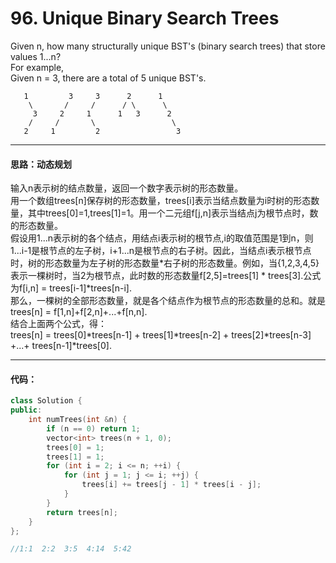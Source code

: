 # 96. Unique Binary Search Trees

Given n, how many structurally unique BST's (binary search trees) that store values 1...n? <br>
For example, <br>
Given n = 3, there are a total of 5 unique BST's. <br>

       1         3     3      2      1
        \       /     /      / \      \
         3     2     1      1   3      2
        /     /       \                 \
       2     1         2                 3

---

   
   
#### 思路：动态规划


输入n表示树的结点数量，返回一个数字表示树的形态数量。 <br>
用一个数组trees[n]保存树的形态数量，trees[i]表示当结点数量为i时树的形态数量，其中trees[0]=1,trees[1]=1。用一个二元组f[j,n]表示当结点j为根节点时，数的形态数量。<br>
假设用1...n表示树的各个结点，用结点i表示树的根节点,i的取值范围是1到n，则1...i-1是根节点的左子树，i+1...n是根节点的右子树。因此，当结点i表示根节点时，树的形态数量为左子树的形态数量*右子树的形态数量。例如，当{1,2,3,4,5}表示一棵树时，当2为根节点，此时数的形态数量f[2,5]=trees[1] * trees[3].公式为f[i,n] = trees[i-1]*trees[n-i].<br>
那么，一棵树的全部形态数量，就是各个结点作为根节点的形态数量的总和。就是trees[n] = f[1,n]+f[2,n]+...+f[n,n].<br>
结合上面两个公式，得：<br>
trees[n] = trees[0]*trees[n-1] + trees[1]*trees[n-2] + trees[2]*trees[n-3] +...+ trees[n-1]*trees[0].

---


#### 代码：

```c++
class Solution {
public:
    int numTrees(int &n) {
        if (n == 0) return 1;
        vector<int> trees(n + 1, 0);
        trees[0] = 1;
        trees[1] = 1;
        for (int i = 2; i <= n; ++i) {
            for (int j = 1; j <= i; ++j) {
                trees[i] += trees[j - 1] * trees[i - j];
            }
        }
        return trees[n];
    }
};

//1:1  2:2  3:5  4:14  5:42
```

